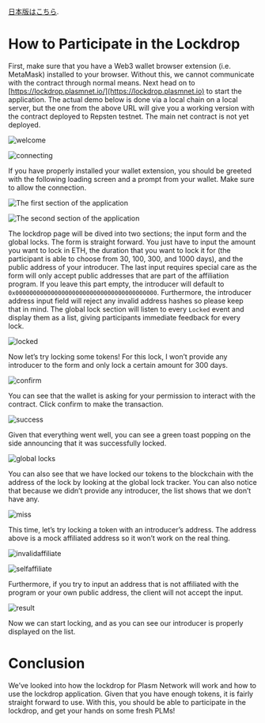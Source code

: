[日本版はこちら](https://medium.com/stake-technologies/plasm-network-lockdrop-%E3%81%B8%E3%81%AE%E5%8F%82%E5%8A%A0%E3%82%AC%E3%82%A4%E3%83%89%E3%83%A9%E3%82%A4%E3%83%B3-1ed3b2d6a698).

# How to Participate in the Lockdrop
First, make sure that you have a Web3 wallet browser extension (i.e. MetaMask) installed to your browser. Without this, we cannot communicate with the contract through normal means.
Next head on to [https://lockdrop.plasmnet.io/](https://lockdrop.plasmnet.io) to start the application. The actual demo below is done via a local chain on a local server, but the one from the above URL will give you a working version with the contract deployed to Repsten testnet. The main net contract is not yet deployed.

![welcome](https://user-images.githubusercontent.com/6259384/77226804-5e672e00-6bbe-11ea-983d-0cc8a05a5969.jpeg)

![connecting](https://user-images.githubusercontent.com/6259384/77226803-5dce9780-6bbe-11ea-89a4-3ca4a481ac2e.jpeg)


If you have properly installed your wallet extension, you should be greeted with the following loading screen and a prompt from your wallet. Make sure to allow the connection.


![The first section of the application](https://user-images.githubusercontent.com/6259384/77226800-5dce9780-6bbe-11ea-9d91-49a48abcde1a.jpeg)


![The second section of the application](https://user-images.githubusercontent.com/6259384/77226799-5d360100-6bbe-11ea-95aa-3122874f180a.jpeg)

The lockdrop page will be dived into two sections; the input form and the global locks. The form is straight forward. You just have to input the amount you want to lock in ETH, the duration that you want to lock it for (the participant is able to choose from 30, 100, 300, and 1000 days), and the public address of your introducer. The last input requires special care as the form will only accept public addresses that are part of the affiliation program. If you leave this part empty, the introducer will default to `0x0000000000000000000000000000000000000000`. Furthermore, the introducer address input field will reject any invalid address hashes so please keep that in mind.
The global lock section will listen to every `Locked` event and display them as a list, giving participants immediate feedback for every lock.

![locked](https://user-images.githubusercontent.com/6259384/77226798-5d360100-6bbe-11ea-81c6-a9628bf55b9c.jpeg)

Now let’s try locking some tokens! For this lock, I won’t provide any introducer to the form and only lock a certain amount for 300 days.

![confirm](https://user-images.githubusercontent.com/6259384/77226797-5c9d6a80-6bbe-11ea-8431-2a6a1545c847.jpeg)

You can see that the wallet is asking for your permission to interact with the contract. Click confirm to make the transaction.


![success](https://user-images.githubusercontent.com/6259384/77226796-5c04d400-6bbe-11ea-93c0-a5994e250f2a.jpeg)

Given that everything went well, you can see a green toast popping on the side announcing that it was successfully locked.


![global locks](https://user-images.githubusercontent.com/6259384/77226795-5c04d400-6bbe-11ea-8c31-cd37b1148840.jpeg)

You can also see that we have locked our tokens to the blockchain with the address of the lock by looking at the global lock tracker. You can also notice that because we didn’t provide any introducer, the list shows that we don’t have any.

![miss](https://user-images.githubusercontent.com/6259384/77226794-5b6c3d80-6bbe-11ea-83b6-e38c332567fd.jpeg)

This time, let’s try locking a token with an introducer’s address. The address above is a mock affiliated address so it won’t work on the real thing.


![invalidaffiliate](https://user-images.githubusercontent.com/6259384/77226793-5ad3a700-6bbe-11ea-9007-e9a7ac8480b3.jpeg)

![selfaffiliate](https://user-images.githubusercontent.com/6259384/77226792-5a3b1080-6bbe-11ea-96a4-61f1b268268f.jpeg)

Furthermore, if you try to input an address that is not affiliated with the program or your own public address, the client will not accept the input.

![result](https://user-images.githubusercontent.com/6259384/77226791-57d8b680-6bbe-11ea-9c73-5385667eeaad.jpeg)

Now we can start locking, and as you can see our introducer is properly displayed on the list.

# Conclusion
We’ve looked into how the lockdrop for Plasm Network will work and how to use the lockdrop application. Given that you have enough tokens, it is fairly straight forward to use. With this, you should be able to participate in the lockdrop, and get your hands on some fresh PLMs!
